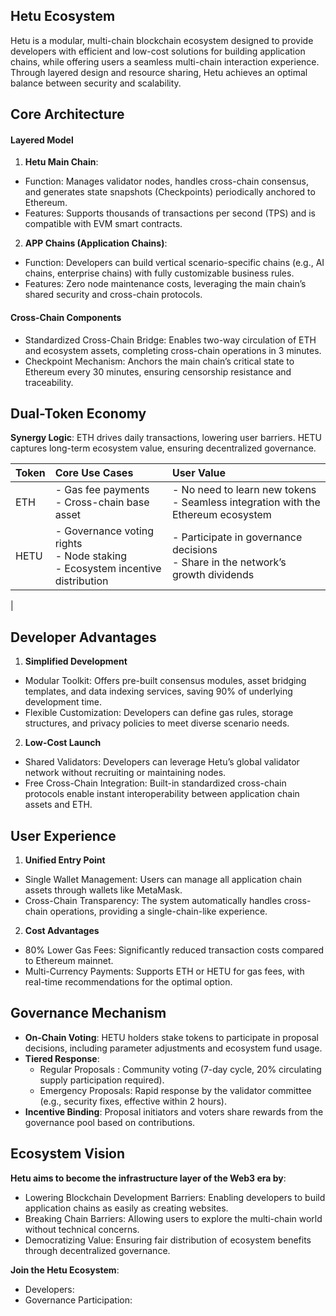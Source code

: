 ## Hetu Ecosystem
Hetu is a modular, multi-chain blockchain ecosystem designed to provide developers with efficient and low-cost solutions for building application chains, while offering users a seamless multi-chain interaction experience. Through layered design and resource sharing, Hetu achieves an optimal balance between security and scalability.

## Core Architecture
#### Layered Model

1. **Hetu Main Chain**:
- Function: Manages validator nodes, handles cross-chain consensus, and generates state snapshots (Checkpoints) periodically anchored to Ethereum.
- Features: Supports thousands of transactions per second (TPS) and is compatible with EVM smart contracts.

2. **APP Chains (Application Chains)**:
- Function:  Developers can build vertical scenario-specific chains (e.g., AI chains, enterprise chains) with fully customizable business rules.
- Features: Zero node maintenance costs, leveraging the main chain’s shared security and cross-chain protocols.
  
#### Cross-Chain Components
- Standardized Cross-Chain Bridge: Enables two-way circulation of ETH and ecosystem assets, completing cross-chain operations in 3 minutes.
- Checkpoint Mechanism: Anchors the main chain’s critical state to Ethereum every 30 minutes, ensuring censorship resistance and traceability.

## Dual-Token Economy
**Synergy Logic**:
ETH drives daily transactions, lowering user barriers.
HETU captures long-term ecosystem value, ensuring decentralized governance.

| Token | Core Use Cases   | User Value |
| :-----| :----   | :---- |
| ETH   | - Gas fee payments<br>- Cross-chain base asset | - No need to learn new tokens<br>- Seamless integration with the Ethereum ecosystem |
| HETU  | - Governance voting rights<br>- Node staking<br>- Ecosystem incentive distribution | - Participate in governance decisions<br>- Share in the network’s growth dividends
 |

## Developer Advantages
1. **Simplified Development**
- Modular Toolkit: Offers pre-built consensus modules, asset bridging templates, and data indexing services, saving 90% of underlying development time.
- Flexible Customization: Developers can define gas rules, storage structures, and privacy policies to meet diverse scenario needs.
2. **Low-Cost Launch**
- Shared Validators: Developers can leverage Hetu’s global validator network without recruiting or maintaining nodes.
- Free Cross-Chain Integration: Built-in standardized cross-chain protocols enable instant interoperability between application chain assets and ETH.

## User Experience
1. **Unified Entry Point**
- Single Wallet Management: Users can manage all application chain assets through wallets like MetaMask.
- Cross-Chain Transparency: The system automatically handles cross-chain operations, providing a single-chain-like experience.
2. **Cost Advantages**
- 80% Lower Gas Fees: Significantly reduced transaction costs compared to Ethereum mainnet.
- Multi-Currency Payments: Supports ETH or HETU for gas fees, with real-time recommendations for the optimal option.
  
## Governance Mechanism
- **On-Chain Voting**: HETU holders stake tokens to participate in proposal decisions, including parameter adjustments and ecosystem fund usage.
- **Tiered Response**:
  -  Regular Proposals : Community voting (7-day cycle, 20% circulating supply participation required).
  - Emergency Proposals: Rapid response by the validator committee (e.g., security fixes, effective within 2 hours).
- **Incentive Binding**: Proposal initiators and voters share rewards from the governance pool based on contributions.
  
## Ecosystem Vision
**Hetu aims to become the infrastructure layer of the Web3 era by**:

- Lowering Blockchain Development Barriers: Enabling developers to build application chains as easily as creating websites.
- Breaking Chain Barriers: Allowing users to explore the multi-chain world without technical concerns.
- Democratizing Value: Ensuring fair distribution of ecosystem benefits through decentralized governance.

**Join the Hetu Ecosystem**:
- Developers:  
- Governance Participation: 
